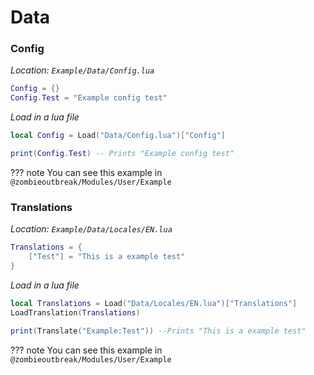 # Data

### Config

*Location: `Example/Data/Config.lua`* 
```lua
Config = {}
Config.Test = "Example config test"
```
*Load in a lua file*
```lua
local Config = Load("Data/Config.lua")["Config"]

print(Config.Test) -- Prints "Example config test"
```

??? note
    You can see this example in `@zombieoutbreak/Modules/User/Example`

### Translations

*Location: `Example/Data/Locales/EN.lua`* 
```lua
Translations = {
    ["Test"] = "This is a example test"
}
```
*Load in a lua file*
```lua
local Translations = Load("Data/Locales/EN.lua")["Translations"]
LoadTranslation(Translations)

print(Translate("Example:Test")) --Prints "This is a example test"
```  

??? note
    You can see this example in `@zombieoutbreak/Modules/User/Example`
